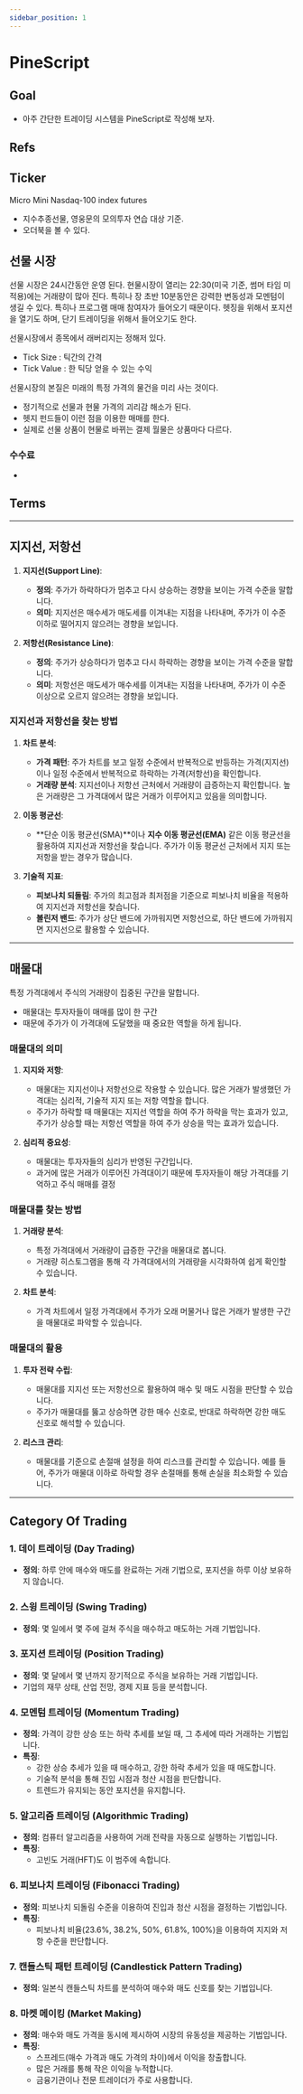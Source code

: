 ```yaml
---
sidebar_position: 1
---
```


# PineScript  

## Goal  

- 아주 간단한 트레이딩 시스템을 PineScript로 작성해 보자.  

## Refs  


## Ticker  

Micro Mini Nasdaq-100 index futures  
- 지수추종선물, 영웅문의 모의투자 연습 대상 기준.  
- 오더북을 볼 수 있다.  

## 선물 시장  

선물 시장은 24시간동안 운영 된다. 현물시장이 열리는 22:30(미국 기준, 썸머 타임 미적용)에는 거래량이 많아 진다.  특히나 장 초반 10분동안은 강력한 변동성과 모멘텀이 생길 수 있다. 특히나 프로그램 매매 참여자가 들어오기 때문이다. 헷징을 위해서 포지션을 열기도 하며, 단기 트레이딩을 위해서 들어오기도 한다.  

선물시장에서 종목에서 래버리지는 정해저 있다.  
- Tick Size : 틱간의 간격
- Tick Value : 한 틱당 얻을 수 있는 수익    

선물시장의 본질은 미래의 특정 가격의 물건을 미리 사는 것이다.  
- 정기적으로 선물과 현물 가격의 괴리감 해소가 된다.  
- 헷지 펀드들이 이런 점을 이용한 매매를 한다.  
- 실제로 선물 상품이 현물로 바뀌는 결제 월물은 상품마다 다르다.     

### 수수료  
- 

## Terms  

--- 

## 지지선, 저항선  

1. **지지선(Support Line)**:
   - **정의**: 주가가 하락하다가 멈추고 다시 상승하는 경향을 보이는 가격 수준을 말합니다.
   - **의미**: 지지선은 매수세가 매도세를 이겨내는 지점을 나타내며, 주가가 이 수준 이하로 떨어지지 않으려는 경향을 보입니다.

2. **저항선(Resistance Line)**:
   - **정의**: 주가가 상승하다가 멈추고 다시 하락하는 경향을 보이는 가격 수준을 말합니다.
   - **의미**: 저항선은 매도세가 매수세를 이겨내는 지점을 나타내며, 주가가 이 수준 이상으로 오르지 않으려는 경향을 보입니다.

### 지지선과 저항선을 찾는 방법

1. **차트 분석**:
   - **가격 패턴**: 주가 차트를 보고 일정 수준에서 반복적으로 반등하는 가격(지지선)이나 일정 수준에서 반복적으로 하락하는 가격(저항선)을 확인합니다.
   - **거래량 분석**: 지지선이나 저항선 근처에서 거래량이 급증하는지 확인합니다. 높은 거래량은 그 가격대에서 많은 거래가 이루어지고 있음을 의미합니다.

2. **이동 평균선**:
   - **단순 이동 평균선(SMA)**이나 **지수 이동 평균선(EMA)** 같은 이동 평균선을 활용하여 지지선과 저항선을 찾습니다. 주가가 이동 평균선 근처에서 지지 또는 저항을 받는 경우가 많습니다.

3. **기술적 지표**:
   - **피보나치 되돌림**: 주가의 최고점과 최저점을 기준으로 피보나치 비율을 적용하여 지지선과 저항선을 찾습니다.
   - **볼린저 밴드**: 주가가 상단 밴드에 가까워지면 저항선으로, 하단 밴드에 가까워지면 지지선으로 활용할 수 있습니다.


---

## 매물대  

특정 가격대에서 주식의 거래량이 집중된 구간을 말합니다.   
- 매물대는 투자자들이 매매를 많이 한 구간
- 때문에 주가가 이 가격대에 도달했을 때 중요한 역할을 하게 됩니다.

### 매물대의 의미

1. **지지와 저항**:
   - 매물대는 지지선이나 저항선으로 작용할 수 있습니다. 많은 거래가 발생했던 가격대는 심리적, 기술적 지지 또는 저항 역할을 합니다.
   - 주가가 하락할 때 매물대는 지지선 역할을 하여 주가 하락을 막는 효과가 있고, 주가가 상승할 때는 저항선 역할을 하여 주가 상승을 막는 효과가 있습니다.

2. **심리적 중요성**:
   - 매물대는 투자자들의 심리가 반영된 구간입니다. 
   - 과거에 많은 거래가 이루어진 가격대이기 때문에 투자자들이 해당 가격대를 기억하고 주식 매매를 결정

### 매물대를 찾는 방법

1. **거래량 분석**:
   - 특정 가격대에서 거래량이 급증한 구간을 매물대로 봅니다. 
   - 거래량 히스토그램을 통해 각 가격대에서의 거래량을 시각화하여 쉽게 확인할 수 있습니다.

2. **차트 분석**:
   - 가격 차트에서 일정 가격대에서 주가가 오래 머물거나 많은 거래가 발생한 구간을 매물대로 파악할 수 있습니다.

### 매물대의 활용

1. **투자 전략 수립**:
   - 매물대를 지지선 또는 저항선으로 활용하여 매수 및 매도 시점을 판단할 수 있습니다.
   - 주가가 매물대를 뚫고 상승하면 강한 매수 신호로, 반대로 하락하면 강한 매도 신호로 해석할 수 있습니다.

2. **리스크 관리**:
   - 매물대를 기준으로 손절매 설정을 하여 리스크를 관리할 수 있습니다. 예를 들어, 주가가 매물대 이하로 하락할 경우 손절매를 통해 손실을 최소화할 수 있습니다.


--- 

## Category Of Trading

### 1. 데이 트레이딩 (Day Trading)
- **정의**: 하루 안에 매수와 매도를 완료하는 거래 기법으로, 포지션을 하루 이상 보유하지 않습니다.

### 2. 스윙 트레이딩 (Swing Trading)
- **정의**: 몇 일에서 몇 주에 걸쳐 주식을 매수하고 매도하는 거래 기법입니다.

### 3. 포지션 트레이딩 (Position Trading)
- **정의**: 몇 달에서 몇 년까지 장기적으로 주식을 보유하는 거래 기법입니다.
- 기업의 재무 상태, 산업 전망, 경제 지표 등을 분석합니다.

### 4. 모멘텀 트레이딩 (Momentum Trading)
- **정의**: 가격이 강한 상승 또는 하락 추세를 보일 때, 그 추세에 따라 거래하는 기법입니다.
- **특징**:
  - 강한 상승 추세가 있을 때 매수하고, 강한 하락 추세가 있을 때 매도합니다.
  - 기술적 분석을 통해 진입 시점과 청산 시점을 판단합니다.
  - 트렌드가 유지되는 동안 포지션을 유지합니다.

### 5. 알고리즘 트레이딩 (Algorithmic Trading)
- **정의**: 컴퓨터 알고리즘을 사용하여 거래 전략을 자동으로 실행하는 기법입니다.
- **특징**:
  - 고빈도 거래(HFT)도 이 범주에 속합니다.

### 6. 피보나치 트레이딩 (Fibonacci Trading)
- **정의**: 피보나치 되돌림 수준을 이용하여 진입과 청산 시점을 결정하는 기법입니다.
- **특징**:
  - 피보나치 비율(23.6%, 38.2%, 50%, 61.8%, 100%)을 이용하여 지지와 저항 수준을 판단합니다.

### 7. 캔들스틱 패턴 트레이딩 (Candlestick Pattern Trading)
- **정의**: 일본식 캔들스틱 차트를 분석하여 매수와 매도 신호를 찾는 기법입니다.

### 8. 마켓 메이킹 (Market Making)
- **정의**: 매수와 매도 가격을 동시에 제시하여 시장의 유동성을 제공하는 기법입니다.
- **특징**:
  - 스프레드(매수 가격과 매도 가격의 차이)에서 이익을 창출합니다.
  - 많은 거래를 통해 작은 이익을 누적합니다.
  - 금융기관이나 전문 트레이더가 주로 사용합니다.